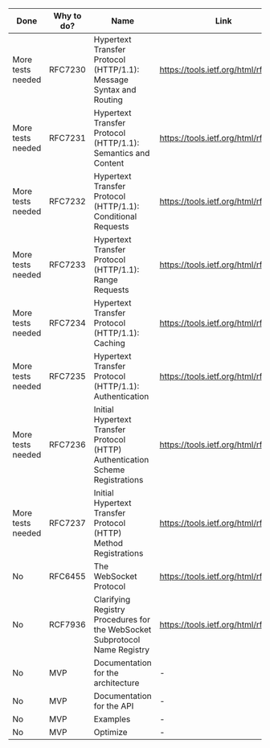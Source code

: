 | Done | Why to do? | Name | Link |
| ---- | ---- | ---- | ---- |
| More tests needed | RFC7230 | Hypertext Transfer Protocol (HTTP/1.1): Message Syntax and Routing | https://tools.ietf.org/html/rfc7230 |
| More tests needed | RFC7231 | Hypertext Transfer Protocol (HTTP/1.1): Semantics and Content | https://tools.ietf.org/html/rfc7231 |
| More tests needed | RFC7232 | Hypertext Transfer Protocol (HTTP/1.1): Conditional Requests | https://tools.ietf.org/html/rfc7232 |
| More tests needed | RFC7233 | Hypertext Transfer Protocol (HTTP/1.1): Range Requests | https://tools.ietf.org/html/rfc7233 |
| More tests needed | RFC7234 | Hypertext Transfer Protocol (HTTP/1.1): Caching | https://tools.ietf.org/html/rfc7234 |
| More tests needed | RFC7235 | Hypertext Transfer Protocol (HTTP/1.1): Authentication | https://tools.ietf.org/html/rfc7235 |
| More tests needed | RFC7236 | Initial Hypertext Transfer Protocol (HTTP) Authentication Scheme Registrations | https://tools.ietf.org/html/rfc7236 |
| More tests needed | RFC7237 | Initial Hypertext Transfer Protocol (HTTP) Method Registrations | https://tools.ietf.org/html/rfc7237 |
| No | RFC6455 | The WebSocket Protocol | https://tools.ietf.org/html/rfc6455 |
| No | RCF7936 | Clarifying Registry Procedures for the WebSocket Subprotocol Name Registry | https://tools.ietf.org/html/rfc7936 |
| No | MVP | Documentation for the architecture | - |
| No | MVP | Documentation for the API | - |
| No | MVP | Examples | - |
| No | MVP | Optimize | - |

